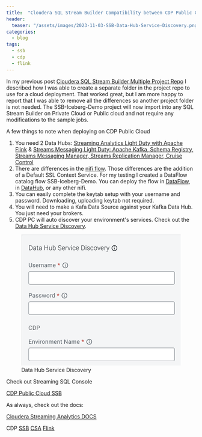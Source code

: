 ```yaml
---
title:  "Cloudera SQL Stream Builder Compatibility between CDP Public Cloud and CDP Private Cloud."
header:
  teaser: "/assets/images/2023-11-03-SSB-Data-Hub-Service-Discovery.png"
categories: 
  - blog
tags:
  - ssb 
  - cdp 
  - flink
---
```


In my previous post [Cloudera SQL Stream Builder Multiple Project Repo](https://cldr-steven-matison.github.io/blog/SSB-Multi-Project-Repo/) I described how I was able to create a separate folder in the project repo to use for a cloud deployment.   That worked great, but I am more happy to report that I was able to remove all the differences so another project folder is not needed.   The SSB-Iceberg-Demo project will now import into any SQL Stream Builder on Private Cloud or Public cloud and not require any modifications to the sample jobs.

A few things to note when deploying on CDP Public Cloud

1.  You need 2 Data Hubs:   [Streaming Analytics Light Duty with Apache Flink](https://docs.cloudera.com/cdf-datahub/7.2.17/concepts-streaming-analytics.html) & [Streams Messaging Light Duty: Apache Kafka, Schema Registry, Streams Messaging Manager, Streams Replication Manager, Cruise Control](https://docs.cloudera.com/cdf-datahub/7.2.17/concepts-streams-messaging.html)
2.  There are differences in the [nifi flow](https://github.com/cldr-steven-matison/NiFi-Templates/blob/main/SSB-Iceberg-Demo-PC-DataFlow.json).  Those differences are the addition of a Default SSL Context Service.  For my testing I created a DataFlow catalog flow SSB-Iceberg-Demo.  You can deploy the flow in [DataFlow](https://docs.cloudera.com/dataflow/cloud/index.html), in [DataHub](https://docs.cloudera.com/cdf-datahub/7.2.17/concepts-flow-management.html), or any other nifi.  
3.  You can easily complete the keytab setup with your username and password.  Downloading, uploading keytab not required.
4.  You will need to make a Kafa Data Source against your Kafka Data Hub.  You just need your brokers.  
5.  CDP PC will auto discover your environment's services. Check out the [Data Hub Service Discovery](https://docs.cloudera.com/cdf-datahub/7.2.17/how-to-ssb/topics/csa-ssb-auto-discovery.html).

<figure>
  <img src="/assets/images/2023-11-03-SSB-Data-Hub-Service-Discovery.png">
  <figcaption>Data Hub Service Discovery</figcaption>
</figure>



Check out Streaming SQL Console 

[CDP Public Cloud SSB](https://docs.cloudera.com/csa/1.11.0/ssb-overview/topics/csa-ssb-key-features.html)

As always, check out the docs:

[Cloudera Streaming Analytics DOCS](https://docs.cloudera.com/csa/1.11.0/index.html)

CDP [SSB](https://docs.cloudera.com/csa/1.11.0/ssb-overview/topics/csa-ssb-intro.html) [CSA](https://docs.cloudera.com/csa/1.11.0/index.html) [Flink](https://flink.apache.org/) 